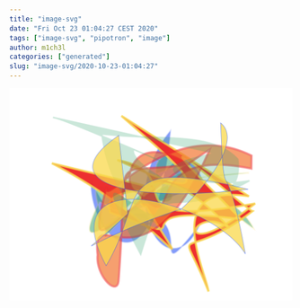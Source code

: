 ```yaml
---
title: "image-svg"
date: "Fri Oct 23 01:04:27 CEST 2020"
tags: ["image-svg", "pipotron", "image"]
author: m1ch3l
categories: ["generated"]
slug: "image-svg/2020-10-23-01:04:27"
---
```


![](image.svg)
